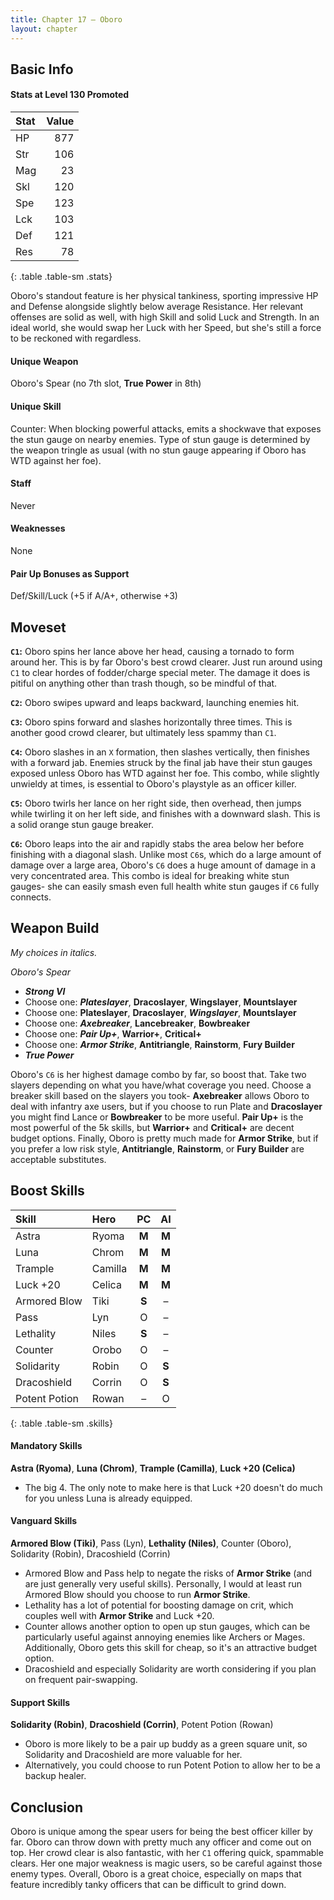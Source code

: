```yaml
---
title: Chapter 17 — Oboro
layout: chapter
---
```


## Basic Info

#### Stats at Level 130 Promoted

| Stat | Value |
| :--- | ----: |
| HP   |   877 |
| Str  |   106 |
| Mag  |    23 |
| Skl  |   120 |
| Spe  |   123 |
| Lck  |   103 |
| Def  |   121 |
| Res  |    78 |
{: .table .table-sm .stats}

Oboro's standout feature is her physical tankiness, sporting impressive HP and Defense alongside slightly below average Resistance. Her relevant offenses are solid as well, with high Skill and solid Luck and Strength. In an ideal world, she would swap her Luck with her Speed, but she's still a force to be reckoned with regardless.

#### Unique Weapon

Oboro's Spear (no 7th slot, **True Power** in 8th)

#### Unique Skill

Counter: When blocking powerful attacks, emits a shockwave that exposes the stun gauge on nearby enemies. Type of stun gauge is determined by the weapon tringle as usual (with no stun gauge appearing if Oboro has WTD against her foe).

#### Staff

Never

#### Weaknesses

None

#### Pair Up Bonuses as Support

Def/Skill/Luck (+5 if A/A+, otherwise +3)

## Moveset

**`C1`:** Oboro spins her lance above her head, causing a tornado to form around her. This is by far Oboro's best crowd clearer. Just run around using `C1` to clear hordes of fodder/charge special meter. The damage it does is pitiful on anything other than trash though, so be mindful of that.

**`C2`:** Oboro swipes upward and leaps backward, launching enemies hit.

**`C3`:** Oboro spins forward and slashes horizontally three times. This is another good crowd clearer, but ultimately less spammy than `C1`.

**`C4`:** Oboro slashes in an `X` formation, then slashes vertically, then finishes with a forward jab. Enemies struck by the final jab have their stun gauges exposed unless Oboro has WTD against her foe. This combo, while slightly unwieldy at times, is essential to Oboro's playstyle as an officer killer.

**`C5`:** Oboro twirls her lance on her right side, then overhead, then jumps while twirling it on her left side, and finishes with a downward slash. This is a solid orange stun gauge breaker.

**`C6`:** Oboro leaps into the air and rapidly stabs the area below her before finishing with a diagonal slash. Unlike most `C6`s, which do a large amount of damage over a large area, Oboro's `C6` does a huge amount of damage in a very concentrated area. This combo is ideal for breaking white stun gauges- she can easily smash even full health white stun gauges if `C6` fully connects.

## Weapon Build

_My choices in italics._

_Oboro's Spear_

- _**Strong VI**_
- Choose one: _**Plateslayer**_, **Dracoslayer**, **Wingslayer**, **Mountslayer**
- Choose one: **Plateslayer**, **Dracoslayer**, _**Wingslayer**_, **Mountslayer**
- Choose one: _**Axebreaker**_, **Lancebreaker**, **Bowbreaker**
- Choose one: _**Pair Up+**_, **Warrior+**, **Critical+**
- Choose one: _**Armor Strike**_, **Antitriangle**, **Rainstorm**, **Fury Builder**
- _**True Power**_

Oboro's `C6` is her highest damage combo by far, so boost that. Take two slayers depending on what you have/what coverage you need. Choose a breaker skill based on the slayers you took- **Axebreaker** allows Oboro to deal with infantry axe users, but if you choose to run Plate and **Dracoslayer** you might find Lance or **Bowbreaker** to be more useful. **Pair Up+** is the most powerful of the 5k skills, but **Warrior+** and **Critical+** are decent budget options. Finally, Oboro is pretty much made for **Armor Strike**, but if you prefer a low risk style, **Antitriangle**, **Rainstorm**, or **Fury Builder** are acceptable substitutes.

## Boost Skills

| Skill          | Hero        |  PC   |  AI   |
| :------------- | :---------- | :---: | :---: |
| Astra          | Ryoma       | **M** | **M** |
| Luna           | Chrom       | **M** | **M** |
| Trample        | Camilla     | **M** | **M** |
| Luck +20       | Celica      | **M** | **M** |
| Armored Blow   | Tiki        | **S** |   –   |
| Pass           | Lyn         |   O   |   –   |
| Lethality      | Niles       | **S** |   –   |
| Counter        | Orobo       |   O   |   –   |
| Solidarity     | Robin       |   O   | **S** |
| Dracoshield    | Corrin      |   O   | **S** |
| Potent Potion  | Rowan       |   –   |   O   |
{: .table .table-sm .skills}


#### Mandatory Skills

**Astra (Ryoma)**, **Luna (Chrom)**, **Trample (Camilla)**, **Luck +20 (Celica)**

- The big 4. The only note to make here is that Luck +20 doesn't do much for you unless Luna is already equipped.

#### Vanguard Skills

**Armored Blow (Tiki)**, Pass (Lyn), **Lethality (Niles)**, Counter (Oboro), Solidarity (Robin), Dracoshield (Corrin)

- Armored Blow and Pass help to negate the risks of **Armor Strike** (and are just generally very useful skills). Personally, I would at least run Armored Blow should you choose to run **Armor Strike**.
- Lethality has a lot of potential for boosting damage on crit, which couples well with **Armor Strike** and Luck +20.
- Counter allows another option to open up stun gauges, which can be particularly useful against annoying enemies like Archers or Mages. Additionally, Oboro gets this skill for cheap, so it's an attractive budget option.
- Dracoshield and especially Solidarity are worth considering if you plan on frequent pair-swapping.

#### Support Skills

**Solidarity (Robin)**, **Dracoshield (Corrin)**, Potent Potion (Rowan)

- Oboro is more likely to be a pair up buddy as a green square unit, so Solidarity and Dracoshield are more valuable for her.
- Alternatively, you could choose to run Potent Potion to allow her to be a backup healer.

## Conclusion

Oboro is unique among the spear users for being the best officer killer by far. Oboro can throw down with pretty much any officer and come out on top. Her crowd clear is also fantastic, with her `C1` offering quick, spammable clears. Her one major weakness is magic users, so be careful against those enemy types. Overall, Oboro is a great choice, especially on maps that feature incredibly tanky officers that can be difficult to grind down.
